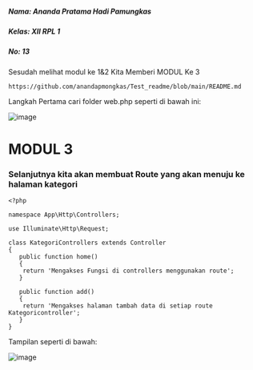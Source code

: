 ##### Nama: Ananda Pratama Hadi Pamungkas
##### Kelas: XII RPL 1
##### No: 13

Sesudah melihat modul ke 1&2 Kita Memberi MODUL Ke 3
```
https://github.com/anandapmongkas/Test_readme/blob/main/README.md
```
Langkah Pertama cari folder web.php seperti di bawah ini:

![image](https://user-images.githubusercontent.com/109930488/182099301-78ca941e-db26-41e8-91de-ca9c83017720.png)

# MODUL 3
### Selanjutnya kita akan membuat Route yang akan menuju ke halaman kategori 
```
<?php

namespace App\Http\Controllers;

use Illuminate\Http\Request;

class KategoriControllers extends Controller
{
   public function home()
   {
    return 'Mengakses Fungsi di controllers menggunakan route';
   }

   public function add()
   {
    return 'Mengakses halaman tambah data di setiap route Kategoricontroller';
   }
}
```
Tampilan seperti di bawah:

![image](https://user-images.githubusercontent.com/109930488/182098450-84f65939-4877-4ab1-9523-c6499213957e.png)
